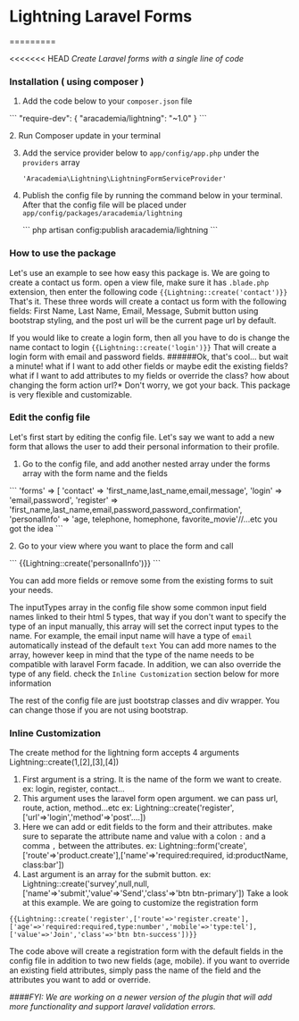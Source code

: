 # Lightning Laravel Forms
=========

<<<<<<< HEAD
*Create Laravel forms with a single line of code*

### Installation ( using composer )
1. Add the code below to your `composer.json` file
<p>
    ```
    "require-dev":
    {
        "aracademia/lightning": "~1.0"
    }
    ```
</p>
2. Run Composer update in your terminal

3. Add the service provider below to `app/config/app.php` under the `providers` array
    ```
    'Aracademia\Lightning\LightningFormServiceProvider'
    ```
4. Publish the config file by running the command below in your terminal. After that the config file will be placed under `app/config/packages/aracademia/lightning`
    <p>```
    php artisan config:publish aracademia/lightning
    ```</p>

### How to use the package
Let's use an example to see how easy this package is. We are going to create a contact us form.
open a view file, make sure it has `.blade.php` extension, then enter the following code
    ```
    {{Lightning::create('contact')}}
    ```
That's it. These three words will create a contact us form with the following fields: First Name, Last Name, Email, Message, Submit button using bootstrap styling, and the post url will be the current page url by default.

If you would like to create a login form, then all you have to do is change the name contact to login
    ```
    {{Lightning::create('login')}}
    ```
That will create a login form with email and password fields.
######Ok, that's cool... but wait a minute! what if I want to add other fields or maybe edit the existing fields? what if I want to add attributes to my fields or override the class? how about changing the form action url?*
Don't worry, we got your back. This package is very flexible and customizable.

### Edit the config file
Let's first start by editing the config file. Let's say we want to add a new form that allows the user to add their personal information to their profile.
1. Go to the config file, and add another nested array under the forms array with the form name and the fields
<p>
    ```
    'forms'   =>  [
        'contact'       => 'first_name,last_name,email,message',
        'login'         =>  'email,password',
        'register'      =>  'first_name,last_name,email,password,password_confirmation',
        'personalInfo'  =>  'age, telephone, homephone, favorite_movie'//...etc you got the idea
    ```
</p>
2. Go to your view where you want to place the form and call
<p>
    ```
    {{Lightning::create('personalInfo')}}
    ```
</p>
You can add more fields or remove some from the existing forms to suit your needs.

The inputTypes array in the config file show some common input field names linked to their html 5 types, that way if you don't want to specify the type of an input manually, this array will set the correct input types to the name.
For example, the email input name will have a type of `email` automatically instead of the default `text`
You can add more names to the array, however keep in mind that the type of the name needs to be compatible with laravel Form facade.
In addition, we can also override the type of any field. check the `Inline Customization` section below for more information

The rest of the config file are just bootstrap classes and div wrapper. You can change those if you are not using bootstrap.

### Inline Customization

The create method for the lightning form accepts 4 arguments
Lightning::create(1,[2],[3],[4])
1. First argument is a string. It is the name of the form we want to create. ex: login, register, contact...
2. This argument uses the laravel form open argument. we can pass url, route, action, method...etc ex: Lightning::create('register',['url'=>'login','method'=>'post'....])
3. Here we can add or edit fields to the form and their attributes. make sure to separate the attribute name and value with a colon `:` and a comma `,` between the attributes. ex: Lightning::form('create',['route'=>'product.create'],['name'=>'required:required, id:productName, class:bar'])
4. Last argument is an array for the submit button. ex: Lightning::create('survey',null,null,['name'=>'submit','value'=>'Send','class'=>'btn btn-primary'])
Take a look at this example. We are going to customize the registration form

```
{{Lightning::create('register',['route'=>'register.create'],['age'=>'required:required,type:number','mobile'=>'type:tel'],['value'=>'Join','class'=>'btn btn-success'])}}
```
The code above will create a registration form with the default fields in the config file in addition to two new fields (age, mobile).
if you want to override an existing field attributes, simply pass the name of the field and the attributes you want to add or override.

*####FYI: We are working on a newer version of the plugin that will add more functionality and support laravel validation errors.*
